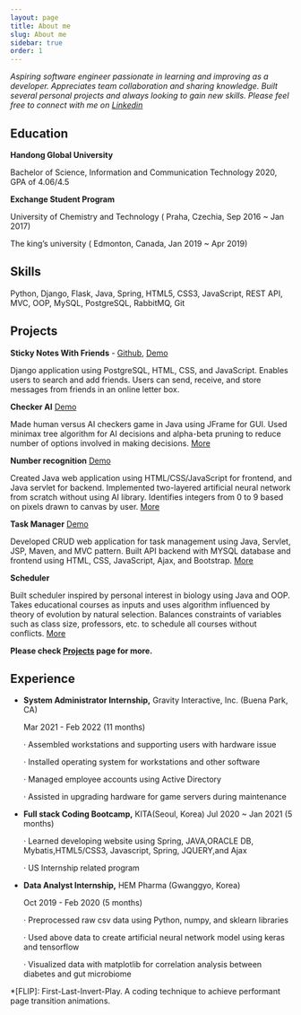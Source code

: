 ```yaml
---
layout: page
title: About me
slug: About me
sidebar: true
order: 1
---
```


*Aspiring software engineer passionate in learning and improving as a developer. Appreciates team collaboration and sharing knowledge. Built several personal projects and always looking to gain new skills. Please feel free to connect with me on <a href="https://kr.linkedin.com/in/yeji/en-us?trk=profile-badge">Linkedin</a>*

## Education

**Handong Global University**

Bachelor of Science, Information and Communication Technology  2020, GPA of 4.06/4.5

**Exchange Student Program**

University of Chemistry and Technology ( Praha, Czechia, Sep  2016 ~ Jan 2017)

The king’s university ( Edmonton, Canada, Jan 2019 ~ Apr 2019)

## Skills

Python, Django, Flask, Java, Spring, HTML5, CSS3, JavaScript, REST API, MVC, OOP, MySQL, PostgreSQL, RabbitMQ, Git

## Projects

**Sticky Notes With Friends** - [Github](https://github.com/YejiP/letter_box/blob/heroku/readme.md), [Demo](https://stickies-box.herokuapp.com/)

Django application using PostgreSQL, HTML, CSS, and JavaScript. Enables users to search and add friends. Users can send, receive, and store messages from friends in an online letter box.

**Checker AI** [Demo](https://yejip.com/project/Checker/checkerAI_demo.html)

Made human versus AI checkers game in Java using JFrame for GUI. Used minimax tree algorithm for AI decisions and alpha-beta pruning to reduce number of options involved in making decisions. [More](https://yejip.com/project/checkers.html)

**Number recognition** [Demo](https://characterrecognition.herokuapp.com/)

Created Java web application using HTML/CSS/JavaScript for frontend, and Java servlet for backend. Implemented two-layered artificial neural network from scratch without using AI library. Identifies integers from 0 to 9 based on pixels drawn to canvas by user. [More]( [https://yejip.com/project/number-recognition.html])

**Task Manager** [Demo](https://task-manager-simple.herokuapp.com/)

Developed CRUD web application for task management using Java, Servlet, JSP, Maven, and MVC pattern. Built API backend with MYSQL database and frontend using HTML, CSS, JavaScript, Ajax, and Bootstrap. [More](https://yejip.com/project/task-manager.html)

**Scheduler**

Built scheduler inspired by personal interest in biology using Java and OOP. Takes educational courses as inputs and uses algorithm influenced by theory of evolution by natural selection. Balances constraints of variables such as class size, professors, etc. to schedule all courses without conflicts. [More](https://yejip.com/project/GA.html)

**Please check [Projects](https://yejip.com/project/) page for more.**

## Experience

- **System Administrator Internship,** Gravity Interactive, Inc. (Buena Park, CA)

  Mar 2021 - Feb 2022 (11 months)

  ·    Assembled workstations and supporting users with hardware issue

  ·    Installed operating system for workstations and other software

  ·    Managed employee accounts using Active Directory

  ·    Assisted in upgrading hardware for game servers during maintenance

- **Full stack Coding Bootcamp,** KITA(Seoul, Korea) Jul 2020 ~ Jan 2021 (5 months)

   ·    Learned developing website using Spring,  JAVA,ORACLE DB, Mybatis,HTML5/CSS3, Javascript, Spring, JQUERY,and Ajax

   ·    US Internship related program

- **Data Analyst Internship,** HEM Pharma (Gwanggyo, Korea)

  Oct 2019 - Feb 2020 (5 months)

  ·    Preprocessed raw csv data using Python, numpy, and sklearn libraries

  ·    Used above data to create artificial neural network model using keras and tensorflow

  ·    Visualized data with matplotlib for correlation analysis between diabetes and gut microbiome

*[FLIP]: First-Last-Invert-Play. A coding technique to achieve performant page transition animations.

